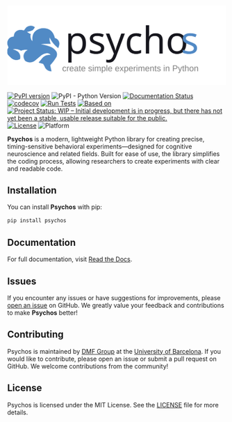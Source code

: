 
<p align="center">
  <a href="https://github.com/memory-formation/psychos">
    <picture>
        <source media="(prefers-color-scheme: dark)" srcset="https://github.com/memory-formation/psychos/raw/main/docs/assets/psychos-dark.svg">
        <img alt="psychos" src="https://github.com/memory-formation/psychos/raw/main/docs/assets/psychos.svg">
    </picture>
  </a>
</p>

[![PyPI version](https://badge.fury.io/py/psychos.svg)](https://pypi.org/project/psychos/)
![PyPI - Python Version](https://img.shields.io/pypi/pyversions/psychos)
[![Documentation Status](https://readthedocs.org/projects/psychos/badge/?version=latest)](https://psychos.readthedocs.io/en/latest/?badge=latest)
[![codecov](https://codecov.io/gh/memory-formation/psychos/graph/badge.svg?token=BFLLUMRKR0)](https://codecov.io/gh/memory-formation/psychos)
[![Run Tests](https://github.com/memory-formation/psychos/actions/workflows/tests.yml/badge.svg)](https://github.com/memory-formation/psychos/actions/workflows/tests.yml)
[![Based on](https://img.shields.io/badge/based%20on-Pyglet-orange.svg)](https://pyglet.org/)
[![Project Status: WIP – Initial development is in progress, but there has not yet been a stable, usable release suitable for the public.](https://www.repostatus.org/badges/latest/wip.svg)](https://www.repostatus.org/#wip)
[![License](https://img.shields.io/badge/license-MIT-green.svg)](https://github.com/memory-formation/psychos/blob/main/LICENSE)
![Platform](https://img.shields.io/badge/platform-Windows%20|%20OS%20X%20|%20Linux-blue.svg)

**Psychos** is a modern, lightweight Python library for creating precise, timing-sensitive behavioral experiments—designed for cognitive neuroscience and related fields. 
Built for ease of use, the library simplifies the coding process, allowing researchers to create experiments with clear and readable code.


## Installation

You can install **Psychos** with pip:

```bash
pip install psychos
```

## Documentation

For full documentation, visit [Read the Docs](https://psychos.readthedocs.io/en/latest/).

## Issues

If you encounter any issues or have suggestions for improvements, please [open an issue](https://github.com/memory-formation/psychos/issues) on GitHub. We greatly value your feedback and contributions to make **Psychos** better!

## Contributing

Psychos is maintained by [DMF Group](https://brainvitge.org/groups/memory_formation/) at the [University of Barcelona](https://web.ub.edu/en/web/ub/). If you would like to contribute, please open an issue or submit a pull request on GitHub. We welcome contributions from the community!

## License

Psychos is licensed under the MIT License. See the [LICENSE](LICENSE) file for more details.

